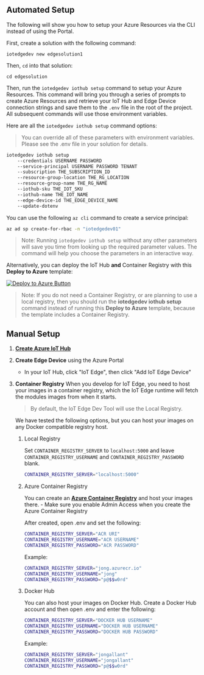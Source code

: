 ## Automated Setup

The following will show you how to setup your Azure Resources via the CLI instead of using the Portal.

First, create a solution with the following command:

`iotedgedev new edgesolution1`

Then, `cd` into that solution:

`cd edgesolution`

Then, run the `iotedgedev iothub setup` command to setup your Azure Resources. This command will bring you through a series of prompts to create Azure Resources and retrieve your IoT Hub and Edge Device connection strings and save them to the `.env` file in the root of the project. All subsequent commands will use those environment variables.

Here are all the `iotedgedev iothub setup` command options:

> You can override all of these parameters with environment variables. Please see the .env file in your solution for details.

```sh
iotedgedev iothub setup
    --credentials USERNAME PASSWORD
    --service-principal USERNAME PASSWORD TENANT
    --subscription THE_SUBSCRIPTION_ID 
    --resource-group-location THE_RG_LOCATION
    --resource-group-name THE_RG_NAME 
    --iothub-sku THE_IOT_SKU 
    --iothub-name THE_IOT_NAME 
    --edge-device-id THE_EDGE_DEVICE_NAME
    --update-dotenv
```

You can use the following `az cli` command to create a service principal:

```sh
az ad sp create-for-rbac -n "iotedgedev01"
```

> Note: Running `iotedgedev iothub setup` without any other parameters will save you time from looking up the required parameter values. The command will help you choose the parameters in an interactive way.

Alternatively, you can deploy the IoT Hub **and** Container Registry with this **Deploy to Azure** template:

[![Deploy to Azure Button](https://aka.ms/deploytoazurebutton)](https://portal.azure.com/#create/Microsoft.Template/uri/https%3A%2F%2Fraw.githubusercontent.com%2Fazure%2Fiotedgedev%2Fmain%2Fassets%2Fdeploy%2FARMDeployment%2Fazuredeploy.json)

> Note: If you do not need a Container Registry, or are planning to use a local registry, then you should run the **iotedgedev iothub setup** command instead of running this **Deploy to Azure** template, because the template includes a Container Registry.

## Manual Setup

1. [**Create Azure IoT Hub**](https://docs.microsoft.com/en-us/azure/iot-hub/iot-hub-csharp-csharp-getstarted#create-an-iot-hub)
2. **Create Edge Device** using the Azure Portal
   - In your IoT Hub, click "IoT Edge", then click "Add IoT Edge Device"
3. **Container Registry**
    When you develop for IoT Edge, you need to host your images in a container registry, which the IoT Edge runtime will fetch the modules images from when it starts.

    > By default, the IoT Edge Dev Tool will use the Local Registry.

    We have tested the following options, but you can host your images on any Docker compatible registry host.

    1. Local Registry

        Set `CONTAINER_REGISTRY_SERVER` to `localhost:5000` and leave `CONTAINER_REGISTRY_USERNAME` and `CONTAINER_REGISTRY_PASSWORD` blank.

        ```sh
        CONTAINER_REGISTRY_SERVER="localhost:5000"
        ```

    2. Azure Container Registry

        You can create an [**Azure Container Registry**](https://docs.microsoft.com/en-us/azure/container-registry/container-registry-get-started-portal) and host your images there.
            - Make sure you enable Admin Access when you create the Azure Container Registry

        After created, open .env and set the following:

        ```sh
        CONTAINER_REGISTRY_SERVER="ACR URI" 
        CONTAINER_REGISTRY_USERNAME="ACR USERNAME"
        CONTAINER_REGISTRY_PASSWORD="ACR PASSWORD"
        ```

        Example:

        ```sh
        CONTAINER_REGISTRY_SERVER="jong.azurecr.io" 
        CONTAINER_REGISTRY_USERNAME="jong"
        CONTAINER_REGISTRY_PASSWORD="p@$$w0rd"
        ```

    3. Docker Hub

        You can also host your images on Docker Hub. Create a Docker Hub account and then open .env and enter the following:

        ```sh
        CONTAINER_REGISTRY_SERVER="DOCKER HUB USERNAME" 
        CONTAINER_REGISTRY_USERNAME="DOCKER HUB USERNAME"
        CONTAINER_REGISTRY_PASSWORD="DOCKER HUB PASSWORD"
        ```

        Example:

        ```sh
        CONTAINER_REGISTRY_SERVER="jongallant" 
        CONTAINER_REGISTRY_USERNAME="jongallant"
        CONTAINER_REGISTRY_PASSWORD="p@$$w0rd"
        ```
